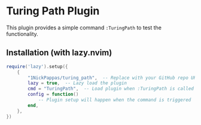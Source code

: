 # Turing Path Plugin

This plugin provides a simple command `:TuringPath` to test the functionality.

## Installation (with lazy.nvim)

```lua
require('lazy').setup({
    {
        "1NickPappas/turing_path",  -- Replace with your GitHub repo URL
        lazy = true,  -- Lazy load the plugin
        cmd = "TuringPath",  -- Load plugin when :TuringPath is called
        config = function()
            -- Plugin setup will happen when the command is triggered
        end,
    },
})


